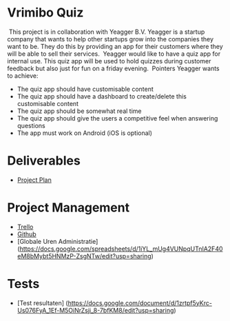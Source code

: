 # Vrimibo Quiz
​
This project is in collaboration with Yeagger B.V. 
Yeagger is a startup company that wants to help other startups grow into the companies they want to be. They do this by providing an app for their customers where they will be able to sell their services.
​
Yeagger would like to have a quiz app for internal use. This quiz app will be used to hold quizzes during customer feedback but also just for fun on a friday evening.
​
Pointers Yeagger wants to achieve:
* The quiz app should have customisable content
* The quiz app should have a dashboard to create/delete this customisable content
* The quiz app should be somewhat real time
* The quiz app should give the users a competitive feel when answering questions
* The app must work on Android (iOS is optional)
​
​
# Deliverables
* [Project Plan](https://docs.google.com/document/d/1CNFJJaoMn59lAaUDVl_USS3kQyKytjmTjy953f0jS9Q/edit?usp=sharing) 
​
# Project Management
* [Trello](https://trello.com/b/bCI44nDN/team-4)
* [Github](#)
* [Globale Uren Administratie] (https://docs.google.com/spreadsheets/d/1iYL_mUg4VUNpqUTnIA2F40eM8bMybt5HNMzP-ZsgNTw/edit?usp=sharing)

# Tests
* [Test resultaten] (https://docs.google.com/document/d/1zrtpf5yKrc-Us076FyA_1Ef-M5OiNrZsji_8-7bfKM8/edit?usp=sharing)
